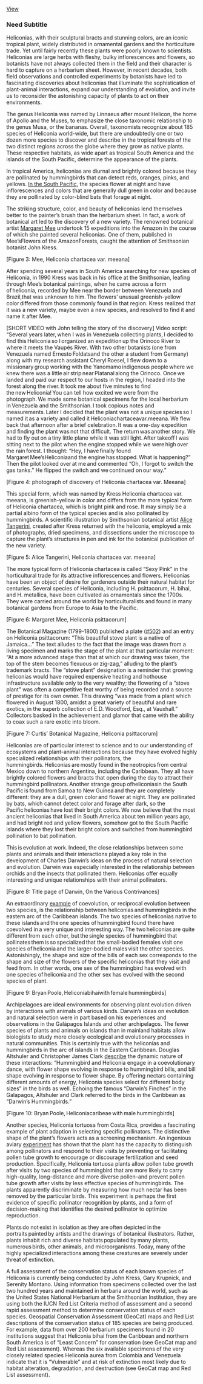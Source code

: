 <p><a href="https://plant-humanities.app/essay?gdid=1pXMxmniJsPZc0bC-5PX5wygn22qRMjRs">View</a></p>
<p><var title="Heliconias"></var></p>
<h3 id="need-subtitle">Need Subtitle</h3>
<p>Heliconias, with their sculptural bracts and stunning colors, are an iconic tropical plant, widely distributed in ornamental gardens and the horticulture trade. Yet until fairly recently these plants were poorly known to scientists. Heliconias are large herbs with fleshy, bulky inflorescences and flowers, so botanists have not always collected them in the field and their character is hard to capture on a herbarium sheet. However, in recent decades,  both field observations and controlled experiments by botanists have led to fascinating discoveries about heliconias  that illuminate the sophistication of plant-animal interactions, expand our understanding of evolution, and invite us to reconsider the astonishing capacity of plants to act on their environments.</p>

<p>The genus Heliconia was named by Linnaeus after mount Helicon, the home of Apollo and the Muses,  to emphasize the close taxonomic relationship to the genus Musa, or the bananas. Overall, taxonomists recognize about 185 species of Heliconia world-wide, but there are undoubtedly one or two dozen more species to discover and describe in the tropical forests of the two distinct regions across the globe where they grow as native plants. These respective habitats, as wide apart as tropical South America and the islands of the South Pacific, determine the appearance of the plants.</p>
<p>In tropical America, heliconias are diurnal and  brightly colored because they are pollinated by hummingbirds that can detect reds, oranges, pinks, and yellows. <a href="https://www-jstor-org.ezp-prod1.hul.harvard.edu/stable/23188167">In the South Pacific</a>, the species flower at night and have inflorescences and colors that are generally dull green in color and because they are pollinated by color-blind bats that forage at night.</p>


<p>The striking structure, color, and beauty of heliconias lend themselves better to the painter’s brush than the herbarium sheet. In fact, a work of botanical art led to the discovery of a new variety. The renowned botanical artist <a href="https://www.doaks.org/resources/online-exhibits/margaret-mee-portraits-of-plants/margaret-mee-in-the-amazon">Margaret Mee</a>  undertook  15 expeditions  into the Amazon in the course of which she painted several heliconias. One of them, published in Mee’sFlowers of the AmazonForests,  caught the attention of Smithsonian botanist John Kress.</p>
<p>[Figure 3: Mee, Heliconia chartacea var. meeana]</p>
<p>After spending several years in South America searching for new species of Heliconia, in 1990 Kress was back in his office at the Smithsonian, leafing through Mee’s botanical paintings, when he  came across a  form of heliconia, recorded by Mee  near the border between Venezuela and Brazil,that was unknown to him. The flowers’ unusual greenish-yellow color differed from those commonly found in that region. Kress realized that it was a new variety, maybe even a new species, and resolved to find it and name it after Mee.</p>
<p>[SHORT VIDEO with John telling the story of the discovery] Video script: “Several years later, when I was in Venezuela collecting plants, I decided to find this Heliconia so I organized an expedition up the Orinoco River to where it meets the Vaupés River. With two other botanists (one from Venezuela named Ernesto Foldatsand the other a student from Germany) along with my research assistant Cheryl Roesel, I flew down to a missionary group working with the Yanomamo indigenous people where we knew there was a little air strip near Platanal along the Orinoco. Once we landed and paid our respect to our hosts in the region, I headed into the forest along the river. It took me about five minutes to find the new Heliconia! You can tell how excited we were from the photograph. We made some botanical specimens for the local herbarium in Venezuela and the Smithsonian. I took copious notes and measurements. Later I decided that the plant was not a unique species so I named it as a variety and called it Heliconiachartaceavar.meeana. We flew back that afternoon after a brief celebration. It was a one-day expedition and finding the plant was not that difficult. The return was another story. We had to fly out on a tiny little plane while it was still light. After takeoff I was sitting next to the pilot when the engine stopped while we were high over the rain forest. I thought: “Hey, I have finally found Margaret Mee’sHeliconiaand the engine has stopped. What is happening?” Then the pilot looked over at me and commented “Oh, I forgot to switch the gas tanks.” He flipped the switch and we continued on our way.”</p>
<p>[Figure 4: photograph of discovery of Heliconia  chartacea var. Meeana]</p>
<p>This special form, which was named by Kress Heliconia  chartacea  var. meeana,  is greenish-yellow in color and differs from the more typical form of Heliconia  chartacea, which is bright pink and rose. It may simply be a partial albino form of the typical species and is also pollinated by hummingbirds. A scientific illustration by Smithsonian botanical artist <a href="https://www.doaks.org/resources/online-exhibits/margaret-mee-portraits-of-plants/essays-interviews-resources/tangerini-interview">Alice Tangerini</a>, created after Kress returned with the heliconia, employed a mix of photographs, dried specimens, and dissections under the microscope to capture the plant’s structures in pen and ink for the botanical publication of the new variety.</p>
<p>[Figure 5: Alice Tangerini, Heliconia  chartacea  var. meeana]</p>
<p>The more typical form of Heliconia  chartacea  is called “Sexy Pink” in the horticultural trade for its attractive inflorescences and flowers. Heliconias have been an object of desire for gardeners outside their natural habitat for centuries. Several species of Heliconia, including H. psittacorum, H. bihai, and H. metallica, have been cultivated as ornamentals since the 1700s. They were carried around the world by horticulturalists and found in many botanical gardens from Europe to Asia to the Pacific.</p>
<p>[Figure 6: Margaret Mee, Heliconia  psittacorum]</p>
<p>The Botanical Magazine (1799-1800) published a plate (<a href="https://www.biodiversitylibrary.org/page/469087#page/160/mode/1up">#502</a>) and an entry on Heliconia  psittacorum: “This beautiful stove plant is a native of Jamaica…” The text alludes to the fact that the image was drawn from a living specimen and marks the stage of the plant at that particular moment: “At a more advanced stage than that at which our drawing was taken, the top of the stem becomes flexuous or zig-zag,” alluding to the plant’s  trademark  bracts. The “stove plant” designation is a reminder that growing heliconias would have required expensive heating and hothouse infrastructure available only to the very wealthy; the flowering of a “stove plant” was often a competitive feat worthy of being recorded and a source of prestige for its own  owner. This drawing “was made from a plant which flowered in August 1800, amidst a great variety of beautiful and rare exotics, in the superb collection of E.D. Woodford, Esq., at Vauxhall.” Collectors basked in the achievement and glamor that came with the ability to coax such a rare exotic into bloom.</p>
<p>[Figure 7: Curtis’ Botanical Magazine, Heliconia  psittacorum]</p>
<p>Heliconias are of particular interest to science and to our understanding of ecosystems and plant-animal interactions because they have evolved highly specialized relationships with their pollinators, the hummingbirds. Heliconias are mostly found in the neotropics from central Mexico down to northern Argentina, including the Caribbean. They all have brightly colored flowers and bracts that open during the day to attract their hummingbird pollinators. Another strange group ofheliconiasin the South Pacific is found from Samoa to New Guinea and they are completely different: they are a dull, green color and flower at night. They are pollinated by bats, which cannot detect color and forage after dark, so the Pacific heliconias have lost their bright colors. We now believe that the most ancient heliconias that lived in South America about ten million years ago, and had bright red and yellow flowers, somehow got to the South Pacific islands where they lost their bright colors and switched from hummingbird pollination to bat pollination.</p>
<p>This is evolution at work. Indeed, the close relationships between some plants and animals and their interactions played a key role in the development of Charles Darwin’s ideas on the process of natural selection and evolution. Darwin was especially interested in the relationship between orchids and the insects that pollinated them. Heliconias offer equally interesting and unique relationships with their animal pollinators.</p>
<p>[Figure 8: Title page of Darwin, On the Various Contrivances]</p>
<p>An extraordinary <a href="https://link-springer-com.ezp-prod1.hul.harvard.edu/content/pdf/10.1007/s00442-011-2043-8.pdf">example</a> of coevolution, or reciprocal evolution between two species, is the relationship between heliconias and hummingbirds in the eastern arc of the Caribbean islands. The two species of heliconias native to these islands and the one species of hummingbird found there have coevolved in a very unique and interesting way. The two heliconias are quite different from each other, but the single species of hummingbird that  pollinates them is so specialized that the small-bodied females visit one species of heliconia and the larger-bodied males visit the other species.  Astonishingly, the shape and size of the bills of each sex corresponds to the shape and size of the flowers of the specific heliconias that they visit and feed from.  In other words, one sex of the hummingbird has evolved with one species of heliconia and the other sex has evolved with the second species of plant.</p>
<p>[Figure 9: Bryan Poole, Heliconiabihaiwith female hummingbirds]</p>
<p>Archipelagoes are ideal environments for observing plant evolution driven by interactions with animals of various kinds. Darwin’s ideas on evolution and natural selection were in part based on his experiences and observations in the Galápagos Islands and other archipelagos. The fewer species of plants and animals on islands than in mainland habitats allow biologists to study more closely ecological and evolutionary processes in natural communities. This is certainly true with the heliconias and hummingbirds in the arc of islands in the Eastern Caribbean. Douglas Altshuler and Christopher James Clark <a href="http://www.jstor.org/stable/3834345">describe</a> the dynamic nature of these interactions: “Hummingbird and Heliconia engage in a coevolutionary dance, with flower shape evolving in response to hummingbird bills, and bill shape evolving in response to flower shape. By offering nectars containing different amounts of energy, Heliconia species select for different body sizes” in the birds as well. Echoing  the famous “Darwin’s Finches” in the Galapagos,  Altshuler and Clark referred to the birds in the Caribbean as “Darwin’s Hummingbirds.”</p>
<p>[Figure 10: Bryan Poole, Heliconiacaribeae with male hummingbirds]</p>
<p>Another species, Heliconia  tortuosa from Costa Rica, provides a fascinating example of plant adaption in selecting specific pollinators. The distinctive shape of the plant’s flowers acts as a screening mechanism. An ingenious aviary <a href="https://www-jstor-org.ezp-prod1.hul.harvard.edu/stable/26462059">experiment</a> has shown that the plant has the capacity to distinguish among pollinators and respond to their visits by preventing or facilitating pollen tube growth to encourage or discourage fertilization and seed production. Specifically, Heliconia  tortuosa plants allow pollen tube growth after visits by two species of hummingbird that are more likely to carry high-quality, long-distance and more diverse pollen–and prevent pollen tube growth after visits by less effective species of hummingbirds. The plants apparently discriminate by measuring how much nectar has been removed by the particular birds. This experiment is perhaps the first evidence of specific pollinator recognition by plants, and a form of decision-making that identifies the desired pollinator to optimize reproduction.</p>
<p>Plants do not exist in isolation as they are often depicted in the portraits painted by artists and the drawings of botanical illustrators. Rather, plants inhabit rich and diverse habitats populated by many plants, numerous birds, other animals, and microorganisms. Today, many of the highly specialized interactions among these creatures are severely under threat of extinction.</p>
<p>A full assessment of the conservation status of each known species of Heliconia is currently being conducted by John Kress, Gary Krupnick, and Serenity Montano. Using information from specimens collected over the last two hundred years and maintained in herbaria around the world, such as the United States National Herbarium at the Smithsonian Institution, they are using both the IUCN Red List Criteria method of assessment and a second rapid assessment method to determine conservation status of each species. Geospatial Conservation Assessment (GeoCat) maps and Red List descriptions of the conservation status of 185 species are being produced. For example, data from over 200 herbarium specimens found in 20 institutions suggest that Heliconia bihai from the Caribbean and northern South America is of “Least Concern” for conservation (see GeoCat map and Red List assessment). Whereas the six available specimens of the very closely related species Heliconia  aurea from Colombia and Venezuela indicate that it is “Vulnerable” and at risk of extinction most likely due to habitat alteration, degradation, and destruction (see GeoCat map and Red List assessment).</p>

